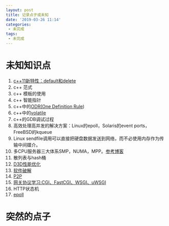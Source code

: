 ```yaml
---
layout: post
title: 记录点子或未知
date: '2019-03-26 11:14'
categories: 
 - 未完成
tags:
 - 未完成
---
```

# 未知知识点

1. [c++11新特性：default和delete](https://vra.github.io/2016/01/17/default-deleted/)
2. c++ 范式
3. c++ 模板的使用
4. c++ 智能指针
5. c++中的[ODR(One Definition Rule](https://en.wikipedia.org/wiki/One_Definition_Rule))
6. c++中的[volatile](https://zh.wikipedia.org/wiki/Volatile%E5%8F%98%E9%87%8F)
7. c++的GDB调试过程
8. 高效处理高并发的解决方案：Linux的epoll，Solaris的event ports，FreeBSD的kqueue
9. Linux sendfile调用可以直接把硬盘数据发送到网络，而不必使用内存作为传输中间媒介。
10. 多CPU服务器三大体系SMP，NUMA，MPP。[参考博客](http://www.cnblogs.com/carl-angela/p/5407236.html)
11. 散列表与hash桶
12. [D3D性能优化](https://blog.csdn.net/jadeshu/article/details/8799961)
13. [软件破解](https://www.52pojie.cn/forum-68-1.html)
14. [P2P](https://blog.csdn.net/u014253011/article/details/81089421)
15. [网关协议学习:CGI、FastCGI、WSGI、uWSGI](https://blog.csdn.net/qq_33472765/article/details/81320446)
16. HTTP状态机
17. [epoll](https://blog.csdn.net/shenya1314/article/details/73691088)

# 突然的点子

